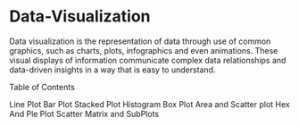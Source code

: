 # Data-Visualization
Data visualization is the representation of data through use of common graphics, such as charts, plots, infographics and even animations. These visual displays of information communicate complex data relationships and data-driven insights in a way that is easy to understand.

Table of Contents 

Line Plot
Bar Plot
Stacked Plot
Histogram
Box Plot
Area and Scatter plot
Hex And Ple Plot
Scatter Matrix and SubPlots

